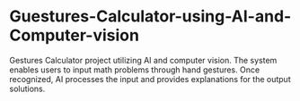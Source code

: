 # Guestures-Calculator-using-AI-and-Computer-vision
Gestures Calculator project utilizing AI and computer vision. The system enables users to input math problems through hand gestures. Once recognized, AI processes the input and provides explanations for the output solutions. 
